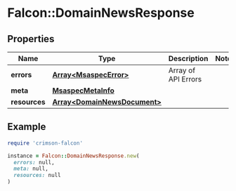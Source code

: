 # Falcon::DomainNewsResponse

## Properties

| Name | Type | Description | Notes |
| ---- | ---- | ----------- | ----- |
| **errors** | [**Array&lt;MsaspecError&gt;**](MsaspecError.md) | Array of API Errors |  |
| **meta** | [**MsaspecMetaInfo**](MsaspecMetaInfo.md) |  |  |
| **resources** | [**Array&lt;DomainNewsDocument&gt;**](DomainNewsDocument.md) |  |  |

## Example

```ruby
require 'crimson-falcon'

instance = Falcon::DomainNewsResponse.new(
  errors: null,
  meta: null,
  resources: null
)
```

